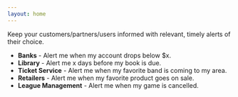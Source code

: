 ```yaml
---
layout: home
---
```


Keep your customers/partners/users informed with relevant, timely alerts of their choice.

- **Banks** - Alert me when my account drops below $x.
- **Library**  - Alert me x days before my book is due.
- **Ticket Service** - Alert me when my favorite band is coming to my area.
- **Retailers** - Alert me when my favorite product goes on sale.
- **League Management** - Alert me when my game is cancelled.

